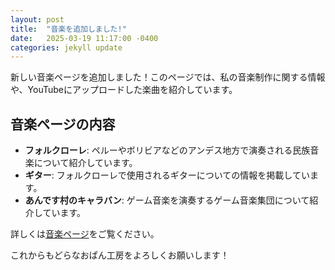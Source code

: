 ```yaml
---
layout: post
title:  "音楽を追加しました!"
date:   2025-03-19 11:17:00 -0400
categories: jekyll update
---
```

新しい音楽ページを追加しました！このページでは、私の音楽制作に関する情報や、YouTubeにアップロードした楽曲を紹介しています。

## 音楽ページの内容

- **フォルクローレ**: ペルーやボリビアなどのアンデス地方で演奏される民族音楽について紹介しています。
- **ギター**: フォルクローレで使用されるギターについての情報を掲載しています。
- **あんです村のキャラバン**: ゲーム音楽を演奏するゲーム音楽集団について紹介しています。

詳しくは[音楽ページ](/music)をご覧ください。

これからもどらなおぱん工房をよろしくお願いします！

[jekyll-docs]: https://jekyllrb.com/docs/home
[jekyll-gh]:   https://github.com/jekyll/jekyll
[jekyll-talk]: https://talk.jekyllrb.com/
